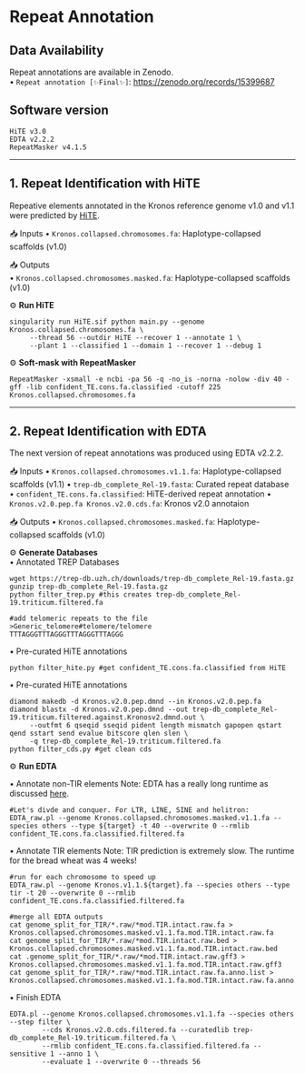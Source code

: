# Repeat Annotation
## Data Availability
Repeat annotations are available in Zenodo.   
• `Repeat annotation [✨Final✨]`: https://zenodo.org/records/15399687  

## Software version
```
HiTE v3.0
EDTA v2.2.2
RepeatMasker v4.1.5
```

---

## 1. Repeat Identification with HiTE
Repeative elements annotated in the Kronos reference genome v1.0 and v1.1 were predicted by [HiTE](https://github.com/CSU-KangHu/HiTE). 

📥 Inputs
• `Kronos.collapsed.chromosomes.fa`: Haplotype-collapsed scaffolds (v1.0)  

📥 Outputs  
• `Kronos.collapsed.chromosomes.masked.fa`: Haplotype-collapsed scaffolds (v1.0)  

⚙️ **Run HiTE**  
```
singularity run HiTE.sif python main.py --genome Kronos.collapsed.chromosomes.fa \
     --thread 56 --outdir HiTE --recover 1 --annotate 1 \
     --plant 1 --classified 1 --domain 1 --recover 1 --debug 1
```

⚙️ **Soft-mask with RepeatMasker**  
```
RepeatMasker -xsmall -e ncbi -pa 56 -q -no_is -norna -nolow -div 40 -gff -lib confident_TE.cons.fa.classified -cutoff 225 Kronos.collapsed.chromosomes.fa
```

---


## 2. Repeat Identification with EDTA
The next version of repeat annotations was produced using EDTA v2.2.2. 

📥 Inputs
• `Kronos.collapsed.chromosomes.v1.1.fa`: Haplotype-collapsed scaffolds (v1.1)
• `trep-db_complete_Rel-19.fasta`: Curated repeat database
• `confident_TE.cons.fa.classified`: HiTE-derived repeat annotation
• `Kronos.v2.0.pep.fa Kronos.v2.0.cds.fa`: Kronos v2.0 annotaion

📥 Outputs
• `Kronos.collapsed.chromosomes.masked.fa`: Haplotype-collapsed scaffolds (v1.0)


⚙️ **Generate Databases**  
• Annotated TREP Databases 
```
wget https://trep-db.uzh.ch/downloads/trep-db_complete_Rel-19.fasta.gz
gunzip trep-db_complete_Rel-19.fasta.gz
python filter_trep.py #this creates trep-db_complete_Rel-19.triticum.filtered.fa

#add telomeric repeats to the file
>Generic_telomere#telomere/telomere 
TTTAGGGTTTAGGGTTTAGGGTTTAGGG
```

• Pre-curated HiTE annotations 
```
python filter_hite.py #get confident_TE.cons.fa.classified from HiTE
```

• Pre-curated HiTE annotations 
```
diamond makedb -d Kronos.v2.0.pep.dmnd --in Kronos.v2.0.pep.fa
diamond blastx -d Kronos.v2.0.pep.dmnd --out trep-db_complete_Rel-19.triticum.filtered.against.Kronosv2.dmnd.out \
     --outfmt 6 qseqid sseqid pident length mismatch gapopen qstart qend sstart send evalue bitscore qlen slen \
     -q trep-db_complete_Rel-19.triticum.filtered.fa
python filter_cds.py #get clean cds 
```

⚙️ **Run EDTA**  

• Annotate non-TIR elements 
Note: EDTA has a really long runtime as discussed [here](https://github.com/oushujun/EDTA/issues/61). 
```
#Let's divde and conquer. For LTR, LINE, SINE and helitron:
EDTA_raw.pl --genome Kronos.collapsed.chromosomes.masked.v1.1.fa --species others --type ${target} -t 40 --overwrite 0 --rmlib confident_TE.cons.fa.classified.filtered.fa
```

• Annotate TIR elements 
Note: TIR prediction is extremely slow. The runtime for the bread wheat was 4 weeks!
```
#run for each chromosome to speed up
EDTA_raw.pl --genome Kronos.v1.1.${target}.fa --species others --type tir -t 20 --overwrite 0 --rmlib confident_TE.cons.fa.classified.filtered.fa

#merge all EDTA outputs
cat genome_split_for_TIR/*.raw/*mod.TIR.intact.raw.fa > Kronos.collapsed.chromosomes.masked.v1.1.fa.mod.TIR.intact.raw.fa
cat genome_split_for_TIR/*.raw/*mod.TIR.intact.raw.bed > Kronos.collapsed.chromosomes.masked.v1.1.fa.mod.TIR.intact.raw.bed
cat .genome_split_for_TIR/*.raw/*mod.TIR.intact.raw.gff3 > Kronos.collapsed.chromosomes.masked.v1.1.fa.mod.TIR.intact.raw.gff3
cat genome_split_for_TIR/*.raw/*mod.TIR.intact.raw.fa.anno.list > Kronos.collapsed.chromosomes.masked.v1.1.fa.mod.TIR.intact.raw.fa.anno.list
```

• Finish EDTA  
```
EDTA.pl --genome Kronos.collapsed.chromosomes.v1.1.fa --species others --step filter \
        --cds Kronos.v2.0.cds.filtered.fa --curatedlib trep-db_complete_Rel-19.triticum.filtered.fa \
        --rmlib confident_TE.cons.fa.classified.filtered.fa --sensitive 1 --anno 1 \
        --evaluate 1 --overwrite 0 --threads 56
```

